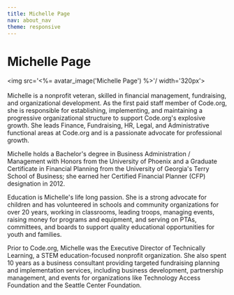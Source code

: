 ```yaml
---
title: Michelle Page
nav: about_nav
theme: responsive
---
```

# Michelle Page

<img src='<%= avatar_image('Michelle Page') %>'/ width='320px'>
<br/>
<br/>
Michelle is a nonprofit veteran, skilled in financial management, fundraising, and organizational development. As the first paid staff member of Code.org, she is responsible for establishing, implementing, and maintaining a progressive organizational structure to support Code.org's explosive growth. She leads Finance, Fundraising, HR, Legal, and Administrative functional areas at Code.org and is a passionate advocate for professional growth.


Michelle holds a Bachelor's degree in Business Administration / Management with Honors from the University of Phoenix and a Graduate Certificate in Financial Planning from the University of Georgia's Terry School of Business; she earned her Certified Financial Planner (CFP) designation in 2012.

Education is Michelle's life long passion. She is a strong advocate for children and has volunteered in schools and community organizations for over 20 years, working in classrooms, leading troops, managing events, raising money for programs and equipment, and serving on PTAs, committees, and boards to support quality educational opportunities for youth and families.

Prior to Code.org, Michelle was the Executive Director of Technically Learning, a STEM education-focused nonprofit organization. She also spent 10 years as a business consultant providing targeted fundraising planning and implementation services, including business development, partnership management, and events for organizations like Technology Access Foundation and the Seattle Center Foundation.